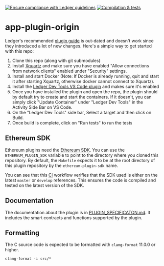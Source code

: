 [![Ensure compliance with Ledger guidelines](https://github.com/LedgerHQ/app-plugin-boilerplate/actions/workflows/guidelines_enforcer.yml/badge.svg?branch=develop)](https://github.com/LedgerHQ/app-plugin-boilerplate/actions/workflows/guidelines_enforcer.yml)
[![Compilation & tests](https://github.com/LedgerHQ/app-plugin-boilerplate/actions/workflows/build_and_functional_tests.yml/badge.svg?branch=develop)](https://github.com/LedgerHQ/app-plugin-boilerplate/actions/workflows/build_and_functional_tests.yml)


# app-plugin-origin

Ledger's recommended [plugin guide](https://developers.ledger.com/docs/dapp/embedded-plugin/code-overview/) is out-dated and doesn't work since they introduced a lot of new changes. Here's a simple way to get started with this repo:
1. Clone this repo (along with git submodules)
2. Install [Xquartz](https://www.xquartz.org/) and make sure you have enabled "Allow connections from network clients" enabled under "Security" settings.
3. Install and start Docker (Note: If Docker is already running, quit and start it after starting Xquartz, otherwise docker cannot connect to Xquartz).
4. Install the [Ledger Dev Tools VS Code plugin](https://marketplace.visualstudio.com/items?itemName=LedgerHQ.ledger-dev-tools#:~:text=ledger%2Dvscode%2Dextension,Plus%2C%20Nano%20X%2C%20Stax) and makes sure it's enabled
5. Once you have installed the plugin and open the repo, the plugin should by default try to create and start the containers. If it doesn't, you can simply click "Update Container" under "Ledger Dev Tools" in the Activity Side Bar on VS Code.
6. On the "Ledger Dev Tools" side bar, Select a target and then click on Build. 
7. Once build is complete, click on "Run tests" to run the tests

## Ethereum SDK

Ethereum plugins need the [Ethereum SDK](https://github.com/LedgerHQ/ethereum-plugin-sdk).
You can use the `ETHEREUM_PLUGIN_SDK` variable to point to the directory where you cloned
this repository. By default, the `Makefile` expects it to be at the root directory of this
plugin repository by the `ethereum-plugin-sdk` name.

You can see that this [CI](https://github.com/LedgerHQ/app-plugin-boilerplate/blob/develop/.github/workflows/check_sdk.yml) workflow
verifies that the SDK used is either on the latest `master` or `develop` references. This ensures
the code is compiled and tested on the latest version of the SDK.

## Documentation

The documentation about the plugin is in [PLUGIN_SPECIFICATON.md](https://github.com/LedgerHQ/app-plugin-boilerplate/blob/develop/PLUGIN_SPECIFICATION.md). It includes the smart contracts and functions supported by the plugin.

## Formatting

The C source code is expected to be formatted with `clang-format` 11.0.0 or higher.

```
clang-format -i src/*
```
